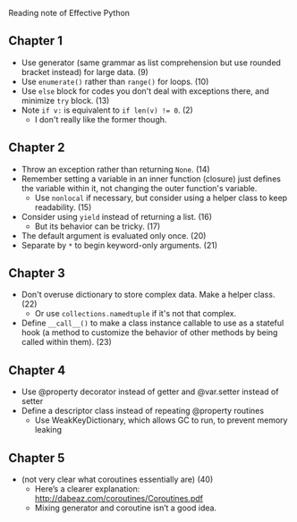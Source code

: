 Reading note of Effective Python

## Chapter 1
- Use generator (same grammar as list comprehension but use rounded bracket instead) for large data. (9)
- Use `enumerate()` rather than `range()` for loops. (10)
- Use `else` block for codes you don't deal with exceptions there, and minimize `try` block. (13)
- Note `if v:` is equivalent to `if len(v) != 0`. (2)
    - I don't really like the former though.

## Chapter 2
- Throw an exception rather than returning `None`. (14)
- Remember setting a variable in an inner function (closure) just defines the variable within it, not changing the outer function's variable.
    - Use `nonlocal` if necessary, but consider using a helper class to keep readability. (15)
- Consider using `yield` instead of returning a list. (16)
    - But its behavior can be tricky. (17) 
- The default argument is evaluated only once. (20)
- Separate by `*` to begin keyword-only arguments. (21)

## Chapter 3
- Don't overuse dictionary to store complex data. Make a helper class. (22)
    - Or use `collections.namedtuple` if it's not that complex.
- Define `__call__()` to make a class instance callable to use as a stateful hook (a method to customize the behavior of other methods by being called within them). (23)

## Chapter 4
- Use @property decorator instead of getter and @var.setter instead of setter
- Define a descriptor class instead of repeating @property routines
    - Use WeakKeyDictionary, which allows GC to run, to prevent memory leaking

## Chapter 5
- (not very clear what coroutines essentially are) (40)
    - Here’s a clearer explanation: http://dabeaz.com/coroutines/Coroutines.pdf
    - Mixing generator and coroutine isn’t a good idea.
